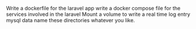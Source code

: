  Write a dockerfile for the laravel арр
﻿﻿﻿write a docker compose file for the services involved in the laravel
﻿﻿﻿Mount a volume to write
﻿﻿﻿a real time log entry
﻿﻿﻿mysql data
name these directories whatever you like.
